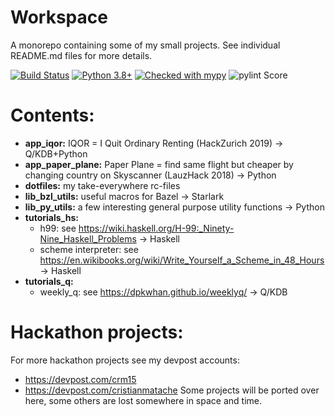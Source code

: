 # Workspace
A monorepo containing some of my small projects. See individual README.md files for more details.

[![Build Status](https://dev.azure.com/cristianmatache/workspace/_apis/build/status/cristianmatache.workspace?branchName=master)](https://dev.azure.com/cristianmatache/workspace/_build/latest?definitionId=1&branchName=master)
[![Python 3.8+](https://img.shields.io/badge/python-3.7+-blue.svg)](https://www.python.org/downloads/)
[![Checked with mypy](http://www.mypy-lang.org/static/mypy_badge.svg)](http://mypy-lang.org/)
![pylint Score](https://mperlet.github.io/pybadge/badges/10.svg)

# Contents:
- **app_iqor:** IQOR = I Quit Ordinary Renting (HackZurich 2019) →  Q/KDB+Python
- **app_paper_plane:** Paper Plane = find same flight but cheaper by changing country on Skyscanner (LauzHack 2018) → Python
- **dotfiles:** my take-everywhere rc-files
- **lib_bzl_utils:** useful macros for Bazel →  Starlark
- **lib_py_utils:** a few interesting general purpose utility functions → Python
- **tutorials_hs:**
  - h99: see https://wiki.haskell.org/H-99:_Ninety-Nine_Haskell_Problems → Haskell
  - scheme interpreter: see https://en.wikibooks.org/wiki/Write_Yourself_a_Scheme_in_48_Hours → Haskell
- **tutorials_q:**
  - weekly_q: see https://dpkwhan.github.io/weeklyq/ → Q/KDB

# Hackathon projects:
For more hackathon projects see my devpost accounts:
- https://devpost.com/crm15
- https://devpost.com/cristianmatache
Some projects will be ported over here, some others are lost somewhere in space and time.
